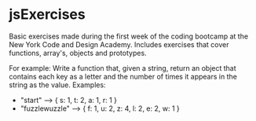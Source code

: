 # jsExercises

Basic exercises made during the first week of the coding bootcamp at the New York Code and Design Academy. Includes exercises that cover functions, array's, objects and prototypes. 

For example:
Write a function that, given a string, return an object that contains each key as a letter and the number of times it appears in the string as the value.
Examples:
- "start" --> { s: 1, t: 2, a: 1, r: 1 }
- "fuzzlewuzzle" --> { f: 1, u: 2, z: 4, l: 2, e: 2, w: 1 }
